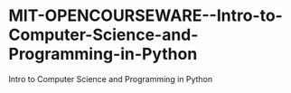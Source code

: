 # MIT-OPENCOURSEWARE--Intro-to-Computer-Science-and-Programming-in-Python
Intro to Computer Science and Programming in Python
